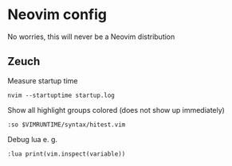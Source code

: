 # Neovim config

No worries, this will never be a Neovim distribution

## Zeuch

Measure startup time

    nvim --startuptime startup.log

Show all highlight groups colored (does not show up immediately)

    :so $VIMRUNTIME/syntax/hitest.vim

Debug lua e. g. 

    :lua print(vim.inspect(variable))
